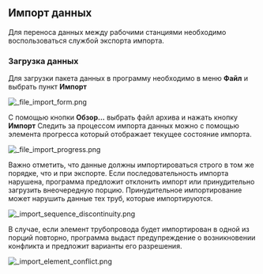 ﻿
## Импорт данных
Для переноса данных между рабочими станциями необходимо воспользоваться службой экспорта импорта.
###	Загрузка данных
Для загрузки пакета данных в программу необходимо в меню **Файл** и выбрать пункт **Импорт**

![_file_import_form.png](./images/_file_import_form.png "")

С помощью кнопки **Обзор...** выбрать файл архива и нажать кнопку **Импорт**
Следить за процессом импорта данных можно с помощью элемента прогресса который отображает текущее состояние импорта.

![_file_import_progress.png](./images/_file_import_progress.png "")

Важно отметить, что данные должны импортироваться строго в том же порядке, что и при экспорте. Если последовательность импорта нарушена, программа предложит отклонить импорт или принудительно загрузить внеочередную порцию. Принудительное импортирование может нарушить данные тех труб, которые импортируются. 

![_import_sequence_discontinuity.png](./images/_import_sequence_discontinuity.png "Нарушения последовательности")

В случае, если элемент трубопровода будет импортирован в одной из порций повторно, программа выдаст предупреждение о возникновении конфликта и предложит варианты его разрешения.

![_import_element_conflict.png](./images/_import_element_conflict.png "")